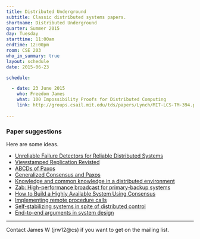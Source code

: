 ```yaml
---
title: Distributed Underground
subtitle: Classic distributed systems papers.
shortname: Distributed Underground
quarter: Summer 2015
day: Tuesday
starttime: 11:00am
endtime: 12:00pm
room: CSE 203
who_in_summary: true
layout: schedule
date: 2015-06-23

schedule:

  - date: 23 June 2015
    who: Freedom James
    what: 100 Impossibility Proofs for Distributed Computing
    link: http://groups.csail.mit.edu/tds/papers/Lynch/MIT-LCS-TM-394.pdf
  
---
```


### Paper suggestions

Here are some ideas.

* [Unreliable Failure Detectors for Reliable Distributed Systems](http://dl.acm.org/citation.cfm?id=226643.226647)
* [Viewstamped Replication Revisted](http://pmg.csail.mit.edu/papers/vr-revisited.pdf)
* [ABCDs of Paxos](http://dl.acm.org/citation.cfm?id=383969)
* [Generalized Consensus and Paxos](http://research.microsoft.com/pubs/64631/tr-2005-33.pdf)
* [Knowledge and common knowledge in a distributed environment](http://dl.acm.org/citation.cfm?doid=79147.79161)
* [Zab: High-performance broadcast for primary-backup systems](http://web.stanford.edu/class/cs347/reading/zab.pdf)
* [How to Build a Highly Available System Using Consensus](http://research.microsoft.com/en-us/um/people/blampson/58-Consensus/Acrobat.pdf)
* [Implementing remote procedure calls](http://www.cs.princeton.edu/courses/archive/fall03/cs518/papers/rpc.pdf)
* [Self-stabilizing systems in spite of distributed control](http://dl.acm.org/citation.cfm?doid=361179.361202)
* [End-to-end arguments in system design](http://dl.acm.org/citation.cfm?id=357402)

---

Contact James W (jrw12@cs) if you want to get on the mailing list.
